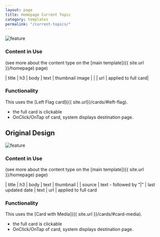 ```yaml
---
layout: page
title: Homepage Current Topic
category: templates
permalink: "/current-topics/"
---
```


![feature](../assets/img/homepage/current-topics.png) 

### Content in Use
(see more about the content type on the [main template]({{ site.url }}/homepage) page)

| title | h3
| body | text
| thumbnail image | |
| url | applied to full card|


### Functionality
This uses the [Left Flag card]({{ site.url}}/cards/#left-flag).
- the full card is clickable
- OnClick/OnTap of card, system displays destination page.


## Original Design
![feature](../assets/img/homepage/current-topics-archive.png) 

### Content in Use
(see more about the content type on the [main template]({{ site.url }}/homepage) page)

| title | h3
| body | text
| thumbnail | 
| source | text - followed by "\|"
| last updated date | text
| url | applied to full card 

### Functionality
This uses the [Card with Media]({{ site.url }}/cards/#card-media).
- the full card is clickable
- OnClick/OnTap of card, system displays destination page.
